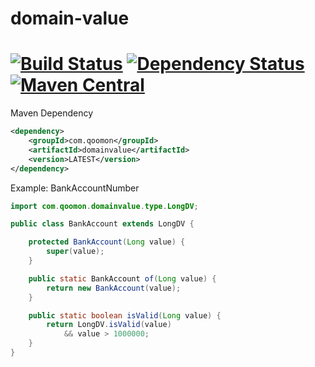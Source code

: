 # domain-value #
[![Build Status](https://travis-ci.org/qoomon/domain-value.svg?branch=master)](https://travis-ci.org/qoomon/domain-value) [![Dependency Status](https://www.versioneye.com/user/projects/5605568af5f2eb001a000fd6/badge.svg?style=flat)](https://www.versioneye.com/user/projects/5605568af5f2eb001a000fd6) [![Maven Central](https://img.shields.io/maven-central/v/com.qoomon/domainvalue.svg)](http://search.maven.org/#search%7Cgav%7C1%7Cg%3A%22com.qoomon%22%20AND%20a%3A%22domainvalue%22)
============
Maven Dependency
```xml
<dependency>
    <groupId>com.qoomon</groupId>
    <artifactId>domainvalue</artifactId>
    <version>LATEST</version>
</dependency>
```
Example: BankAccountNumber

```java
import com.qoomon.domainvalue.type.LongDV;

public class BankAccount extends LongDV {

    protected BankAccount(Long value) {
        super(value);
    }

    public static BankAccount of(Long value) {
        return new BankAccount(value);
    }

    public static boolean isValid(Long value) {
        return LongDV.isValid(value)
            && value > 1000000;
    }
}
```
